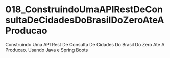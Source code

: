 # 018_ConstruindoUmaAPIRestDeConsultaDeCidadesDoBrasilDoZeroAteAProducao
Construindo Uma API Rest De Consulta De Cidades Do Brasil Do Zero Ate A Producao. Usando Java e Spring Boots
